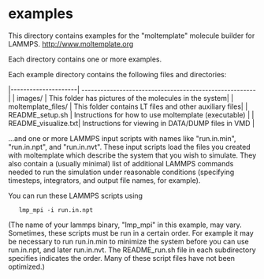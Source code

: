 examples
================
This directory contains examples for the
"moltemplate" molecule builder for LAMMPS.
http://www.moltemplate.org

Each directory contains one or more examples.

Each example directory contains the following files and directories:

|---------------------| -------------------------------------------------------|
| images/             | This folder has pictures of the molecules in the system|
| moltemplate_files/  | This folder contains LT files and other auxiliary files|
| README_setup.sh     | Instructions for how to use moltemplate (executable)   |
| README_visualize.txt| Instructions for viewing in DATA/DUMP files in VMD     |

...and one or more LAMMPS input scripts with names like "run.in.min",
"run.in.npt", and "run.in.nvt". These input scripts load the files you
created with moltemplate which describe the system that you wish to simulate.
They also contain a (usually minimal) list of additional LAMMPS
commands needed to run the simulation under reasonable conditions
(specifying timesteps, integrators, and output file names, for example).

You can run these LAMMPS scripts using
```
   lmp_mpi -i run.in.npt
```
(The name of your lammps binary, "lmp_mpi" in this example, may vary.
 Sometimes, these scripts must be run in a certain order.  For example
 it may be necessary to run run.in.min to minimize the system before
 you can use run.in.npt, and later run.in.nvt.  The README_run.sh file
 in each subdirectory specifies indicates the order.  Many of these 
 script files have not been optimized.)

